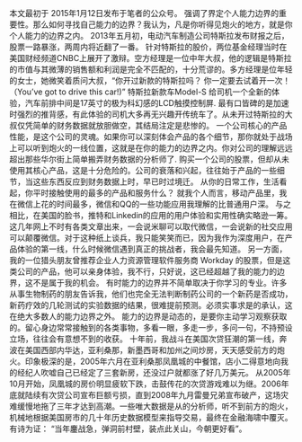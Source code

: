 本文最初于 2015年1月12日发布于笔者的公众号。
强调了界定个人能力边界的重要性。那么如何寻找自己能力的边界？我认为，凡是你听得见炮火的地方，就是你个人能力的边界之内。
2013年五月初，电动汽车制造公司特斯拉发布财报之后，股票一路暴涨，两周内将近翻了一番。 针对特斯拉的股价，两位基金经理当时在美国财经频道CNBC上展开了激辩。空方经理是一位中年大叔，他的逻辑是特斯拉的市值与其微薄的销售额和利润是完全不匹配的，十分荒谬的。多方经理是位年轻的女士，她微笑着质问大叔，“你开过新款的特斯拉吗？ 你一定要去试着开一次！ （You’ve got to drive this car!)”
特斯拉新款车Model-S 给司机一个全新的体验，汽车前排中间是17英寸的极为科幻感的LCD触摸控制屏. 最有口皆碑的是加速时强烈的推背感，有此体验的司机大多再无兴趣开传统车了。从未开过特斯拉的大叔仅凭简单的财务数据就放胆做空，其结局注定是悲惨的。
一个公司核心的产品性能，是这个公司的灵魂。如果你可以深刻体会产品的各个细节，那你就处于战场上可以听到炮火的一线位置，这就是在你的能力的边界之内。你对公司的理解远远超出那些华尔街上简单搬弄财务数据的分析师了.
购买一个公司的股票，但却从未使用其核心产品，这是十分危险的。公司的衰落和兴起，往往始于产品的一些细节，当这些东西反应到财务数据上时，早已时过境迁。
从你的日常工作，生活看起，你平时接触使用的最多的产品和服务什么？
就我个人而言，移动产品里，我在微信上花的时间最多，微信和QQ的一些功能应用我理解的比普通用户深。 与之相比，在美国的脸书，推特和Linkedin的应用的用户体验和实用性确实略逊一筹。
这几年网上不时有各类文章出来，一会说米聊可以取代微信，一会说新的社交应用可以颠覆微信。对于这种纸上谈兵，我只能笑笑而已，因为我作为深度用户，在产 品体验的第一线，什么时候微信遇到真正的挑战者，我会最先知道。
另一方面，我的一位猎头朋友曾推荐企业人力资源管理软件服务商 Workday 的股票，但是这类公司的产品，他可以亲身体验，我不行，只好说，这已经超越了我的能力的边界，这不是属于我的机会。
有时能力的边界并不简单取决于你学习的专业。许多从事生物制药的朋友告诉我，他们也完全无法判断制药公司的一个新药是否成功，新药疗效的几轮测试的实验数据的结果，很难提前预测。必须实事求是的承认，这在绝大多数人的能力边界之外。
能力的边界是动态的，是要你主动学习观察获取的。留心身边常常接触到的各类事物，多看一眼，多走一步，多问一句，不持预设立场，往往会有意想不到的收获。
十年前，我战斗在美国次贷狂潮的第一线，奔波在美国西部内华达，亚利桑那，新墨西哥和加州之间炒房，天天感受前方的炮火。印象极深的是，2005年六月在亚利桑那凤凰城的中餐馆，店小二得意地向我的经纪人吹嘘自己已经定了三套新房，还没过户就都涨了好几万美元。
从2005年10月开始，凤凰城的房价明显疲软下跌，击鼓传花的次贷游戏难以为继。2006年底就陆续有次贷公司宣布巨额亏损，直到2008年九月雷曼兄弟宣布破产，这场灾难缓慢地拖了三年才达到高潮。一些唯大数据是从的分析师，听不到前方的炮火，机械地根据美国房市的几十年历史数据模型来指导交易，最终在金融海啸中覆灭。有诗为证： “当年鏖战急，弹洞前村壁，装点此关山，今朝更好看”。
